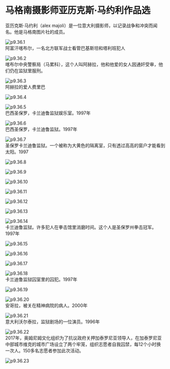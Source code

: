 # 马格南摄影师亚历克斯·马约利作品选

​亚历克斯·马约利（alex majoli）是一位意大利摄影师，以记录战争和冲突而闻名。他是马格南图片社的成员。

![p9.36.1](./images/9.36.1.jpg)  
阿富汗喀布尔，一名北方联军战士看管巴基斯坦和塔利班犯人

![p9.36.2](./images/9.36.2.jpg)  
喀布尔中央警察局（马累科），这个人叫阿赫拉，他和他爱的女人因通奸受审，他们仍在监狱里服刑。

![p9.36.3](./images/9.36.3.jpg)  
阿赫拉的爱人费里巴

![p9.36.4](./images/9.36.4.jpg)  

![p9.36.5](./images/9.36.5.jpg)  
巴西圣保罗，卡兰迪鲁监狱娱乐室。1997年

![p9.36.6](./images/9.36.6.jpg)  
巴西圣保罗，卡兰迪鲁监狱。1997年

![p9.36.7](./images/9.36.7.jpg)  
圣保罗卡兰迪鲁监狱。一个被称为大黄色的隔离室，只有透过高高的窗户才能看到太阳。1997

![p9.36.8](./images/9.36.8.jpg)

![p9.36.9](./images/9.36.9.jpg)

![p9.36.10](./images/9.36.10.jpg)

![p9.36.11](./images/9.36.11.jpg)

![p9.36.12](./images/9.36.12.jpg)

![p9.36.13](./images/9.36.13.jpg)

![p9.36.14](./images/9.36.14.jpg)  
卡兰迪鲁监狱。许多犯人在拳击馆里消磨时间。这个人是圣保罗州拳击冠军。1997年

![p9.36.15](./images/9.36.15.jpg)

![p9.36.16](./images/9.36.16.jpg)

![p9.36.17](./images/9.36.17.jpg)

![p9.36.18](./images/9.36.18.jpg)  
卡兰迪鲁监狱囚室里的囚犯。1997年

![p9.36.19](./images/9.36.19.jpg)

![p9.36.20](./images/9.36.20.jpg)  
安哥拉，被关在精神病院的病人。2000年

![p9.36.21](./images/9.36.21.jpg)  
意大利沃尔泰拉，监狱剧场的一位演员。1996年

![p9.36.22](./images/9.36.22.jpg)  
2017年，奥姆尼姆文化组织为了抗议政府关押加泰罗尼亚领导人，在加泰罗尼亚中部城市维克的城市广场设立了两个牢笼，组织志愿者自我囚禁，每12个小时换一次人。150多名志愿者参加此次活动。

![p9.36.23](./images/9.36.23.jpg)  
